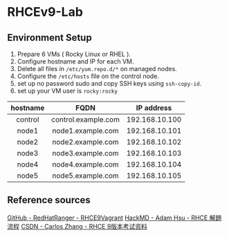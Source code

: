 # RHCEv9-Lab 

## Environment Setup

1. Prepare 6 VMs ( Rocky Linux or RHEL ).
2. Configure hostname and IP for each VM.
3. Delete all files in `/etc/yum.repo.d/*` on managed nodes.
4. Configure the `/etc/hosts` file on the control node.
5. set up no password sudo and copy SSH keys using `ssh-copy-id`.
6. set up your VM user is `rocky:rocky`

| hostname |        FQDN         |   IP address   |
|:--------:|:-------------------:|:--------------:|
| control  | control.example.com | 192.168.10.100 |
|  node1   |  node1.example.com  | 192.168.10.101 |
|  node2   |  node2.example.com  | 192.168.10.102 |
|  node3   |  node3.example.com  | 192.168.10.103 |
|  node4   |  node4.example.com  | 192.168.10.104 |
|  node5   |  node5.example.com  | 192.168.10.105 |

## Reference sources

[GitHub - RedHatRanger - RHCE9Vagrant](https://github.com/RedHatRanger/RHCE9Vagrant)
[HackMD - Adam Hsu - RHCE 解題流程](https://hackmd.io/@adam44/rhce)
[CSDN - Carlos Zhang - RHCE 9版本考试资料 ](https://blog.csdn.net/weixin_45603370/article/details/135032460)